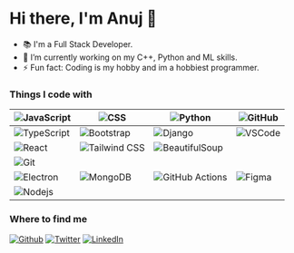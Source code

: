 
# Hi there, I'm Anuj 👋

- 📚 I'm a Full Stack Developer.
- 🌱 I’m currently working on my C++, Python and ML skills.
- ⚡ Fun fact: Coding is my hobby and im a hobbiest programmer.

### Things I code with

|<img alt="JavaScript" src="https://img.shields.io/badge/-JavaScript-f0dc5c?style=flat-square&logo=javascript&logoColor=white" /> | <img alt="CSS" src="https://img.shields.io/badge/-CSS-blue?style=flat-square&logo=css3&logoColor=white" /> | <img alt="Python" src="https://img.shields.io/badge/-Python-3776AB?style=flat-square&logo=python&logoColor=white" /> |<img alt="GitHub" src="https://img.shields.io/badge/-GitHub-181717?style=flat-square&logo=github&logoColor=white" />|
|-------|-----|-----|----|
| <img alt="TypeScript" src="https://img.shields.io/badge/-TypeScript-007ACC?style=flat-square&logo=typescript&logoColor=white" /> | <img alt="Bootstrap" src="https://img.shields.io/badge/-Bootstrap-8320f4?style=flat-square&logo=bootstrap&logoColor=white" /> | <img alt="Django" src="https://img.shields.io/badge/-Django-092E20?style=flat-square&logo=django&logoColor=white">  | <img alt="VSCode" src="https://img.shields.io/badge/-VSCode-007ACC?style=flat-square&logo=visual-studio-code&logoColor=white" /> |
| <img alt="React" src="https://img.shields.io/badge/-React-45b8d8?style=flat-square&logo=react&logoColor=white" /> | <img alt="Tailwind CSS" src="https://img.shields.io/badge/-Tailwind_CSS-blue?style=flat-square&logo=tailwindcss&logoColor=white" /> | <img alt="BeautifulSoup" src="https://img.shields.io/badge/-BeautifulSoup-59666D?style=flat-square&logo=beautifulsoup&logoColor=white" /> 
| <img alt="Git" src="https://img.shields.io/badge/-Git-F05032?style=flat-square&logo=git&logoColor=white" /> |
| <img alt="Electron" src="https://img.shields.io/badge/-Electron-35353f?style=flat-square&logo=electron&logoColor=white" /> | <img alt="MongoDB" src="https://img.shields.io/badge/-MongoDB-47A248?style=flat-square&logo=mongodb&logoColor=white" /> | <img alt="GitHub Actions" src="https://img.shields.io/badge/-GitHub_Actions-2088FF?style=flat-square&logo=github-actions&logoColor=white" /> | <img alt="Figma" src="https://img.shields.io/badge/-Figma-F24E1E?style=flat-square&logo=figma&logoColor=white" /> |
| <img alt="Nodejs" src="https://img.shields.io/badge/-Nodejs-43853d?style=flat-square&logo=Node.js&logoColor=white" /> | | | | | |

### Where to find me

<div>
  <a href="https://github.com/Anujverma89" target="_blank"><img alt="Github" src="https://img.shields.io/badge/GitHub-%2312100E.svg?&style=for-the-badge&logo=Github&logoColor=white" /></a>
  <a href="https://twitter.com/imr_optimist" target="_blank"><img alt="Twitter" src="https://img.shields.io/badge/twitter-%231DA1F2.svg?&style=for-the-badge&logo=twitter&logoColor=white" /></a>
  <a href="https://www.linkedin.com/in/wise-anuj" target="_blank"><img alt="LinkedIn" src="https://img.shields.io/badge/linkedin-%230077B5.svg?&style=for-the-badge&logo=linkedin&logoColor=white" /></a>
</div>
